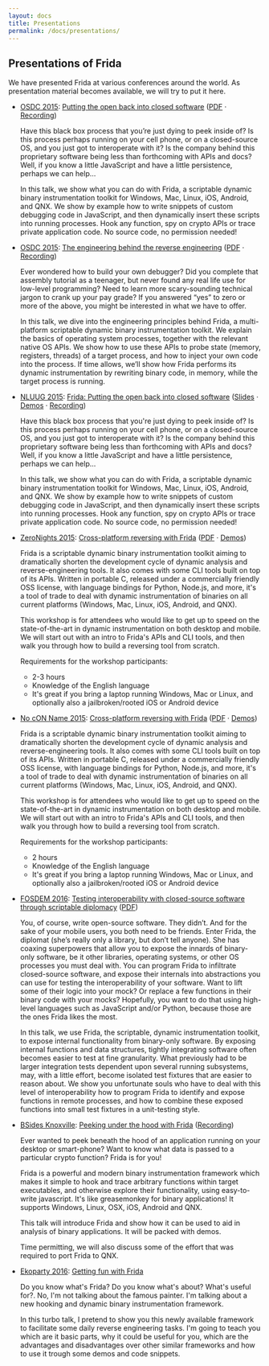 ```yaml
---
layout: docs
title: Presentations
permalink: /docs/presentations/
---
```


## Presentations of Frida

We have presented Frida at various conferences around the world. As presentation
material becomes available, we will try to put it here.

- [OSDC 2015](https://act.osdc.no/osdc2015no/):
  [Putting the open back into closed software](https://act.osdc.no/osdc2015no/talk/6165)
  ([PDF](osdc-2015-putting-the-open-back-into-closed-software.pdf) · [Recording](https://youtu.be/tmpjftTHzH8))

  Have this black box process that you’re just dying to peek inside of? Is
  this process perhaps running on your cell phone, or on a closed-source OS,
  and you just got to interoperate with it? Is the company behind this
  proprietary software being less than forthcoming with APIs and docs?
  Well, if you know a little JavaScript and have a little persistence,
  perhaps we can help…

  In this talk, we show what you can do with Frida, a scriptable dynamic
  binary instrumentation toolkit for Windows, Mac, Linux, iOS, Android,
  and QNX. We show by example how to write snippets of custom debugging
  code in JavaScript, and then dynamically insert these scripts into running
  processes. Hook any function, spy on crypto APIs or trace private application
  code. No source code, no permission needed!

- [OSDC 2015](https://act.osdc.no/osdc2015no/):
  [The engineering behind the reverse engineering](https://act.osdc.no/osdc2015no/talk/6195)
  ([PDF](osdc-2015-the-engineering-behind-the-reverse-engineering.pdf) · [Recording](https://youtu.be/uc1mbN9EJKQ))

  Ever wondered how to build your own debugger? Did you complete that assembly
  tutorial as a teenager, but never found any real life use for low-level
  programming? Need to learn more scary-sounding technical jargon to crank
  up your pay grade? If you answered “yes” to zero or more of the above,
  you might be interested in what we have to offer.

  In this talk, we dive into the engineering principles behind Frida, a
  multi-platform scriptable dynamic binary instrumentation toolkit. We
  explain the basics of operating system processes, together with the
  relevant native OS APIs. We show how to use these APIs to probe state (memory,
  registers, threads) of a target process, and how to inject your own code
  into the process. If time allows, we’ll show how Frida performs its dynamic
  instrumentation by rewriting binary code, in memory, while the target process
  is running.

- [NLUUG 2015](https://www.nluug.nl/activiteiten/events/nj15/index.html):
  [Frida: Putting the open back into closed software](https://www.nluug.nl/activiteiten/events/nj15/abstracts/ab08.html)
  ([Slides](https://slides.com/oleavr/nluug-2015-frida-putting-the-open-back-into-closed-software)
  · [Demos](https://github.com/frida/frida-presentations/tree/master/NLUUG2015)
  · [Recording](https://youtu.be/3lo1Y2oKkE4))

  Have this black box process that you're just dying to peek inside of? Is
  this process perhaps running on your cell phone, or on a closed-source OS,
  and you just got to interoperate with it? Is the company behind this
  proprietary software being less than forthcoming with APIs and docs?
  Well, if you know a little JavaScript and have a little persistence,
  perhaps we can help...

  In this talk, we show what you can do with Frida, a scriptable dynamic
  binary instrumentation toolkit for Windows, Mac, Linux, iOS, Android,
  and QNX. We show by example how to write snippets of custom debugging
  code in JavaScript, and then dynamically insert these scripts into running
  processes. Hook any function, spy on crypto APIs or trace private application
  code. No source code, no permission needed!

- [ZeroNights 2015](http://2015.zeronights.org/):
  [Cross-platform reversing with Frida](http://2015.zeronights.org/workshops.html)
  ([PDF](zeronights-2015-cross-platform-reversing-with-frida.pdf)
  · [Demos](https://github.com/frida/frida-presentations/tree/master/ZeroNights2015))

  Frida is a scriptable dynamic binary instrumentation toolkit aiming to
  dramatically shorten the development cycle of dynamic analysis and
  reverse-engineering tools. It also comes with some CLI tools built on top of
  its APIs. Written in portable C, released under a commercially friendly OSS
  license, with language bindings for Python, Node.js, and more, it's a tool of
  trade to deal with dynamic instrumentation of binaries on all current
  platforms (Windows, Mac, Linux, iOS, Android, and QNX).

  This workshop is for attendees who would like to get up to speed on the
  state-of-the-art in dynamic instrumentation on both desktop and mobile.
  We will start out with an intro to Frida's APIs and CLI tools, and then walk
  you through how to build a reversing tool from scratch.

  Requirements for the workshop participants:

  - 2-3 hours
  - Knowledge of the English language
  - It's great if you bring a laptop running Windows, Mac or Linux, and
    optionally also a jailbroken/rooted iOS or Android device

- [No cON Name 2015](https://www.noconname.org/):
  [Cross-platform reversing with Frida](https://www.noconname.org/)
  ([PDF](ncn-2015-cross-platform-reversing-with-frida.pdf)
  · [Demos](https://github.com/frida/frida-presentations/tree/master/NcN2015))

  Frida is a scriptable dynamic binary instrumentation toolkit aiming to
  dramatically shorten the development cycle of dynamic analysis and
  reverse-engineering tools. It also comes with some CLI tools built on top of
  its APIs. Written in portable C, released under a commercially friendly OSS
  license, with language bindings for Python, Node.js, and more, it's a tool of
  trade to deal with dynamic instrumentation of binaries on all current
  platforms (Windows, Mac, Linux, iOS, Android, and QNX).

  This workshop is for attendees who would like to get up to speed on the
  state-of-the-art in dynamic instrumentation on both desktop and mobile.
  We will start out with an intro to Frida's APIs and CLI tools, and then walk
  you through how to build a reversing tool from scratch.

  Requirements for the workshop participants:

  - 2 hours
  - Knowledge of the English language
  - It's great if you bring a laptop running Windows, Mac or Linux, and
    optionally also a jailbroken/rooted iOS or Android device

- [FOSDEM 2016](https://fosdem.org/2016/schedule/track/testing_and_automation/):
  [Testing interoperability with closed-source software through scriptable diplomacy](https://fosdem.org/2016/schedule/event/closed_source_interop/)
  ([PDF](fosdem-2016-testing-interoperability-with-closed-source-software-through-scriptable-diplomacy.pdf))

  You, of course, write open-source software. They didn’t. And for the sake of
  your mobile users, you both need to be friends. Enter Frida, the diplomat
  (she’s really only a library, but don’t tell anyone). She has coaxing
  superpowers that allow you to expose the innards of binary-only software,
  be it other libraries, operating systems, or other OS processes you must deal
  with. You can program Frida to infiltrate closed-source software, and expose
  their internals into abstractions you can use for testing the interoperability
  of your software. Want to lift some of their logic into your mock? Or replace
  a few functions in their binary code with your mocks? Hopefully, you want to
  do that using high-level languages such as JavaScript and/or Python, because
  those are the ones Frida likes the most.

  In this talk, we use Frida, the scriptable, dynamic instrumentation toolkit,
  to expose internal functionality from binary-only software. By exposing
  internal functions and data structures, tightly integrating software often
  becomes easier to test at fine granularity. What previously had to be larger
  integration tests dependent upon several running subsystems, may, with a
  little effort, become isolated test fixtures that are easier to reason about.
  We show you unfortunate souls who have to deal with this level of
  interoperability how to program Frida to identify and expose functions in
  remote processes, and how to combine these exposed functions into small test
  fixtures in a unit-testing style.

- [BSides Knoxville](https://bsidesknoxville.com/):
  [Peeking under the hood with Frida](https://bsidesknoxville2016.sched.org/event/6tCd/peeking-under-the-hood-with-frida)
  ([Recording](https://youtu.be/RINNW4xOWL8))

  Ever wanted to peek beneath the hood of an application running on your desktop
  or smart-phone? Want to know what data is passed to a particular crypto
  function? Frida is for you!

  Frida is a powerful and modern binary instrumentation framework which makes it
  simple to hook and trace arbitrary functions within target executables, and
  otherwise explore their functionality, using easy-to-write javascript. It's
  like greasemonkey for binary applications! It supports Windows, Linux, OSX,
  iOS, Android and QNX.

  This talk will introduce Frida and show how it can be used to aid in analysis
  of binary applications. It will be packed with demos.

  Time permitting, we will also discuss some of the effort that was required to
  port Frida to QNX.

- [Ekoparty 2016](https://www.ekoparty.org/):
  [Getting fun with Frida](https://www.coresecurity.com/publication/getting-fun-frida)

  Do you know what's Frida? Do you know what's about? What's useful for?. No, I'm not talking about the famous painter. I'm talking about a new hooking and dynamic binary instrumentation framework. 

  In this turbo talk, I pretend to show you this newly available framework to facilitate some daily reverse engineering tasks. I'm going to teach you which are it basic parts, why it could be useful for you, which are the advantages and disadvantages over other similar frameworks and how to use it trough some demos and code snippets.
